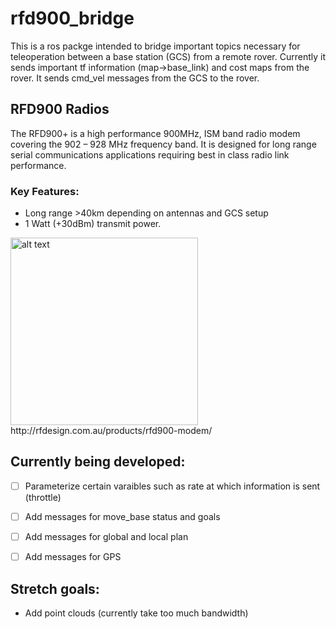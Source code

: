 # rfd900_bridge
This is a ros packge intended to bridge important topics necessary for teleoperation between a base station (GCS) from a remote rover. Currently it sends important tf information (map->base_link) and cost maps from the rover. It sends cmd_vel messages from the GCS to the rover.

## RFD900 Radios
The RFD900+ is a high performance 900MHz, ISM band radio modem covering the 902 – 928 MHz frequency band. It is designed for long range serial communications applications requiring best in class radio link performance.
### Key Features:
- Long range >40km depending on antennas and GCS setup
- 1 Watt (+30dBm) transmit power.
<img src="http://rfdesign.com.au/wp-content/uploads/rfd900.png" alt="alt text" width="300" height="whatever">
http://rfdesign.com.au/products/rfd900-modem/

## Currently being developed:
- [ ] Parameterize certain varaibles such as rate at which information is sent (throttle)
- [ ] Add messages for move_base status and goals
- [ ] Add messages for global and local plan
- [ ] Add messages for GPS


## Stretch goals:
- Add point clouds (currently take too much bandwidth)
